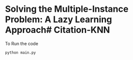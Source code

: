 # Solving the Multiple-Instance Problem: A Lazy Learning Approach# Citation-KNN
To Run the code
```
python main.py
```
